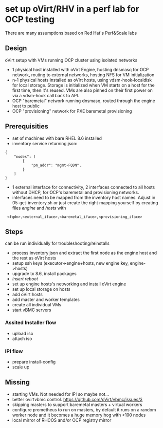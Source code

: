 # set up oVirt/RHV in a perf lab for OCP testing

There are many assumptions based on Red Hat's Perf&Scale labs

## Design
oVirt setup with VMs running OCP cluster using isolated networks
- 1 physical host installed with oVirt Engine, hosting dnsmasq for OCP network, routing to external networks, hosting NFS for VM initialization
- n-1 physical hosts installed as oVirt hosts, using vdsm-hook-localdisk for local storage. Storage is initialized when VM starts on a host for the first time, then it's reused. VMs are also pinned on their first power on via a vdsm-hook call back to API.
- OCP "baremetal" network running dnsmasq, routed through the engine host to public
- OCP "provisioning" network for PXE baremetal provisioning

## Prerequisities
- set of machines with bare RHEL 8.6 installed
- inventory service returning json:
```
{
    "nodes": [
        {
            "pm_addr": "mgmt-FQDN",
        }
    ]
}
```
- 1 external interface for connectivity, 2 interfaces connected to all hosts without DHCP, for OCP's baremetal and provisioning networks.
- interfaces need to be mapped from the inventory host names. Adjust in 05-get-inventory.sh or just create the right mapping yourself by creating files _engine_ and _hosts_ with
```
 <fqdn>,<external_iface>,<baremetal_iface>,<provisioning_iface>
 ```

## Steps
can be run individually for troubleshooting/reinstalls
- process inventory json and extract the first node as the engine host and the rest as oVirt hosts
- setup ssh keys (executor->engine+hosts, new engine key, engine->hosts)
- upgrade to 8.6, install packages
- _insert reboot_
- set up engine hosts's networking and install oVirt engine
- set up local storage on hosts
- add oVirt hosts
- add master and worker templates
- create all individual VMs
- start vBMC servers
### Assited Installer flow
- upload iso
- attach iso
### IPI flow
- prepare install-config
- scale up

## Missing
- starting VMs. Not needed for IPI so maybe not...
- better ovirtvbmc control. https://github.com/oVirt/vbmc/issues/3
- skipping masters to support baremetal masters + virtual workers
- configure prometheus to run on masters, by default it runs on a random worker node and it becomes a huge memory hog with >100 nodes
- local mirror of RHCOS and/or OCP registry mirror
